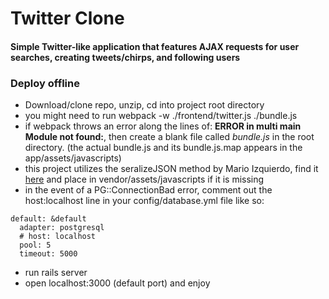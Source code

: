 # Twitter Clone #

#### Simple Twitter-like application that features AJAX requests for user searches, creating tweets/chirps, and following users ####

### Deploy offline ###
* Download/clone repo, unzip, cd into project root directory
* you might need to run webpack -w ./frontend/twitter.js ./bundle.js
* if webpack throws an error along the lines of:
**ERROR in multi main Module not found:**, then
create a blank file called *bundle.js* in the root directory. (the actual bundle.js and its bundle.js.map appears in the app/assets/javascripts)
* this project utilizes the seralizeJSON method by Mario Izquierdo, find it [here][mi] and place in vendor/assets/javascripts if it is missing
* in the event of a PG::ConnectionBad error, comment out the host:localhost line in your config/database.yml file like so:

```
default: &default
  adapter: postgresql
  # host: localhost
  pool: 5
  timeout: 5000
```

* run rails server
* open localhost:3000 (default port) and enjoy

[mi]: https://github.com/marioizquierdo/jquery.serializeJSON
